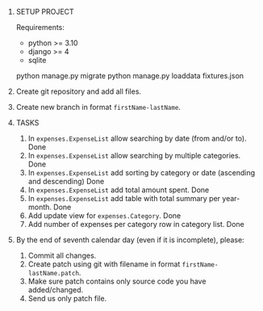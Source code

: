 1. SETUP PROJECT

   Requirements:
   - python >= 3.10
   - django >= 4
   - sqlite
   
   python manage.py migrate
   python manage.py loaddata fixtures.json

2. Create git repository and add all files.
3. Create new branch in format `firstName-lastName`.
4. TASKS

   1. In `expenses.ExpenseList` allow searching by date (from and/or to). Done
   2. In `expenses.ExpenseList` allow searching by multiple categories. Done
   3. In `expenses.ExpenseList` add sorting by category or date (ascending and descending) Done
   4. In `expenses.ExpenseList` add total amount spent. Done
   5. In `expenses.ExpenseList` add table with total summary per year-month. Done
   6. Add update view for `expenses.Category`. Done
   7. Add number of expenses per category row in category list. Done

5. By the end of seventh calendar day (even if it is incomplete), please:
   1. Commit all changes.
   2. Create patch using git with filename in format `firstName-lastName.patch`.
   3. Make sure patch contains only source code you have added/changed.
   4. Send us only patch file.
